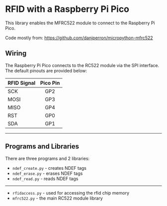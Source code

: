 # RFID with a Raspberry Pi Pico

This library enables the MFRC522 module to connect to the Raspberry Pi Pico.

Code mostly from: <https://github.com/danjperron/micropython-mfrc522>


## Wiring
The Raspberry Pi Pico connects to the RC522 module via the SPI interface. The default pinouts are provided below: 

| RFID Signal | Pico Pin |
|-------------|:--------:|
| SCK         |   GP2    |
| MOSI        |   GP3    |
| MISO        |   GP4    |
| RST         |   GP0    |
| SDA         |   GP1    |

---

## Programs and Libraries
There are three programs and 2 libraries:

- `ndef_create.py` - creates NDEF tags
- `ndef_erase.py` - erases NDEF tags
- `ndef_read.py` - reads NDEF tags

---

- `rfidaccess.py` - used for accessing the rfid chip memory 
- `mfrc522.py` - the main RC522 module library 
